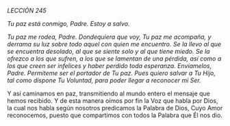 *LECCIÓN 245*

*Tu paz está conmigo, Padre. Estoy a salvo.*

_Tu paz me rodea, Padre. Dondequiera que voy, Tu paz me acompaña, y derrama su luz sobre todo aquel con quien me encuentro. Se la llevo al que se encuentra desolado, al que se siente solo y al que tiene miedo. Se la ofrezco a los que sufren, a los que se lamentan de una pérdida, así como a los que creen ser infelices y haber perdido toda esperanza. Envíamelos, Padre. Permíteme ser el portador de Tu paz. Pues quiero salvar a Tu Hijo, tal como dispone Tu Voluntad, para poder llegar a reconocer mi Ser._

Y así caminamos en paz, transmitiendo al mundo entero el mensaje que hemos recibido. Y de esta manera oímos por fin la Voz que habla por Dios, la cual nos habla según nosotros predicamos la Palabra de Dios, Cuyo Amor reconocemos, puesto que compartimos con todos la Palabra que Él nos dio.